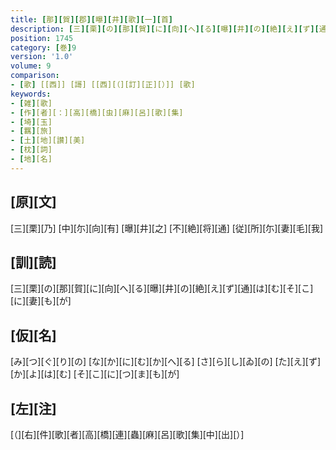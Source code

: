 ```yaml
---
title: [那][賀][郡][曝][井][歌][一][首]
description: [三][栗][の][那][賀][に][向][へ][る][曝][井][の][絶][え][ず][通][は][む][そ][こ][に][妻][も][が]
position: 1745
category: [巻]9
version: '1.0'
volume: 9
comparison:
- [歌] [[西]] [謌] [[西][（][訂][正][）]] [歌]
keywords:
- [雑][歌]
- [作][者][：][高][橋][虫][麻][呂][歌][集]
- [埼][玉]
- [羈][旅]
- [土][地][讃][美]
- [枕][詞]
- [地][名]
---
```


## [原][文]

[三][栗][乃] [中][尓][向][有] [曝][井][之] [不][絶][将][通] [従][所][尓][妻][毛][我]

## [訓][読]

[三][栗][の][那][賀][に][向][へ][る][曝][井][の][絶][え][ず][通][は][む][そ][こ][に][妻][も][が]

## [仮][名]

[み][つ][ぐ][り][の] [な][か][に][む][か][へ][る] [さ][ら][し][ゐ][の] [た][え][ず][か][よ][は][む] [そ][こ][に][つ][ま][も][が]

## [左][注]

[（][右][件][歌][者][高][橋][連][蟲][麻][呂][歌][集][中][出][）]
